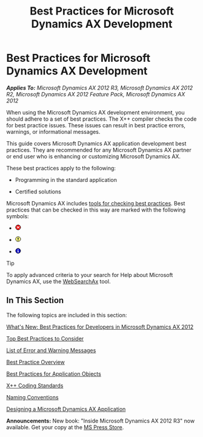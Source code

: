 ﻿---
title: Best Practices for Microsoft Dynamics AX Development
TOCTitle: Best Practices
ms:assetid: 833e44ff-d89a-459a-84be-0cc5da57ee90
ms:mtpsurl: https://msdn.microsoft.com/en-us/library/Aa658028(v=AX.60)
ms:contentKeyID: 35246154
ms.date: 05/18/2015
mtps_version: v=AX.60
---

# Best Practices for Microsoft Dynamics AX Development 


_**Applies To:** Microsoft Dynamics AX 2012 R3, Microsoft Dynamics AX 2012 R2, Microsoft Dynamics AX 2012 Feature Pack, Microsoft Dynamics AX 2012_

When using the Microsoft Dynamics AX development environment, you should adhere to a set of best practices. The X++ compiler checks the code for best practice issues. These issues can result in best practice errors, warnings, or informational messages.

This guide covers Microsoft Dynamics AX application development best practices. They are recommended for any Microsoft Dynamics AX partner or end user who is enhancing or customizing Microsoft Dynamics AX.

These best practices apply to the following:

  - Programming in the standard application

  - Certified solutions

Microsoft Dynamics AX includes [tools for checking best practices](best-practices-checks.md). Best practices that can be checked in this way are marked with the following symbols:

  - ![Error icon](images/Aa872655.ErrorIcon(AX.60).gif "Error icon")

  - ![Warning icon](images/Aa658028.WarningIcon(en-us,AX.60).gif "Warning icon")

  - ![Information icon](images/Aa658028.InfoIcon(en-us,AX.60).gif "Information icon")


> [!TIP]
> <P>To apply advanced criteria to your search for Help about Microsoft Dynamics AX, use the <A href="http://go.microsoft.com/fwlink/?linkid=247587&amp;xver=ax060">WebSearchAx</A> tool.</P>



## In This Section

The following topics are included in this section:

[What's New: Best Practices for Developers in Microsoft Dynamics AX 2012](what-s-new-best-practices-for-developers-in-microsoft-dynamics-ax-2012.md)

[Top Best Practices to Consider](top-best-practices-to-consider.md)

[List of Error and Warning Messages](list-of-error-and-warning-messages.md)

[Best Practice Overview](best-practice-overview.md)

[Best Practices for Application Objects](best-practices-for-application-objects.md)

[X++ Coding Standards](x-coding-standards.md)

[Naming Conventions](naming-conventions.md)

[Designing a Microsoft Dynamics AX Application](designing-a-microsoft-dynamics-ax-application.md)

  
**Announcements:** New book: "Inside Microsoft Dynamics AX 2012 R3" now available. Get your copy at the [MS Press Store](https://www.microsoftpressstore.com/store/inside-microsoft-dynamics-ax-2012-r3-9780735685109).

